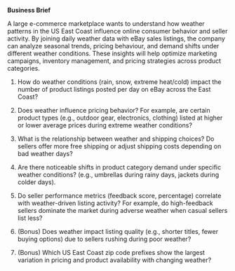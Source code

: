 **Business Brief**


A large e-commerce marketplace wants to understand how weather patterns in the US East Coast influence online consumer behavior and seller activity. By joining daily weather data with eBay sales listings, the company can analyze seasonal trends, pricing behaviour, and demand shifts under different weather conditions. These insights will help optimize marketing campaigns, inventory management, and pricing strategies across product categories.


1. How do weather conditions (rain, snow, extreme heat/cold) impact the number of product listings posted per day on eBay across the East Coast?


2. Does weather influence pricing behavior? For example, are certain product types (e.g., outdoor gear, electronics, clothing) listed at higher or lower average prices during extreme weather conditions?


3. What is the relationship between weather and shipping choices? Do sellers offer more free shipping or adjust shipping costs depending on bad weather days?


4. Are there noticeable shifts in product category demand under specific weather conditions? (e.g., umbrellas during rainy days, jackets during colder days).


5. Do seller performance metrics (feedback score, percentage) correlate with weather-driven listing activity? For example, do high-feedback sellers dominate the market during adverse weather when casual sellers list less?


6. (Bonus) Does weather impact listing quality (e.g., shorter titles, fewer buying options) due to sellers rushing during poor weather?


7. (Bonus) Which US East Coast zip code prefixes show the largest variation in pricing and product availability with changing weather?
